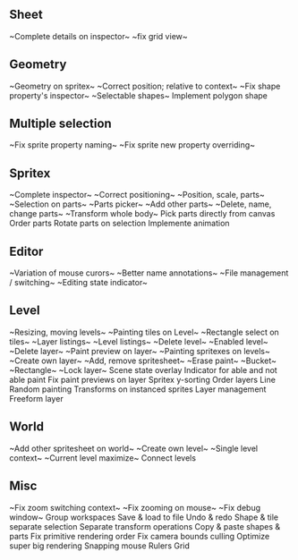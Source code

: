 

## Sheet
~Complete details on inspector~
~fix grid view~

## Geometry
~Geometry on spritex~
~Correct position; relative to context~
~Fix shape property's inspector~
~Selectable shapes~
Implement polygon shape

## Multiple selection
~Fix sprite property naming~
~Fix sprite new property overriding~

## Spritex
~Complete inspector~
~Correct positioning~
~Position, scale, parts~
~Selection on parts~
~Parts picker~
~Add other parts~
~Delete, name, change parts~
~Transform whole body~
Pick parts directly from canvas
Order parts
Rotate parts on selection
Implemente animation

## Editor
~Variation of mouse curors~
~Better name annotations~
~File management / switching~
~Editing state indicator~

## Level
~Resizing, moving levels~
~Painting tiles on Level~
~Rectangle select on tiles~
~Layer listings~
~Level listings~
~Delete level~
~Enabled level~
~Delete layer~
~Paint preview on layer~
~Painting spritexes on levels~
~Create own layer~
~Add, remove spritesheet~
~Erase paint~
~Bucket~
~Rectangle~
~Lock layer~
Scene state overlay
Indicator for able and not able paint
Fix paint previews on layer
Spritex y-sorting
Order layers
Line
Random painting 
Transforms on instanced sprites 
Layer management 
Freeform layer 



## World
~Add other spritesheet on world~
~Create own level~
~Single level context~
~Current level maximize~
Connect levels 


## Misc
~Fix zoom switching context~
~Fix zooming on mouse~
~Fix debug window~
Group workspaces
Save & load to file
Undo & redo
Shape & tile separate selection
Separate transform operations
Copy & paste shapes & parts 
Fix primitive rendering order
Fix camera bounds culling
Optimize super big rendering
Snapping mouse
Rulers 
Grid

